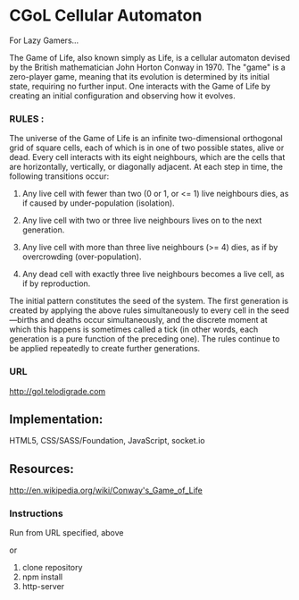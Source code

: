 # CGoL Cellular Automaton

For Lazy Gamers...

The Game of Life, also known simply as Life, is a cellular automaton devised by the British mathematician John Horton Conway in 1970.
The "game" is a zero-player game, meaning that its evolution is determined by its initial state, requiring no further input. One interacts with the Game of Life by creating an initial configuration and observing how it evolves.

### RULES :
The universe of the Game of Life is an infinite two-dimensional orthogonal grid of square cells, each of which is in one of two possible states, alive or dead. Every cell interacts with its eight neighbours, which are the cells that are horizontally, vertically, or diagonally adjacent. At each step in time, the following transitions occur:

1) Any live cell with fewer than two (0 or 1, or <= 1) live neighbours dies, as if caused by under-population (isolation).

2) Any live cell with two or three live neighbours lives on to the next generation.

3) Any live cell with more than three live neighbours (>= 4) dies, as if by overcrowding (over-population).

4) Any dead cell with exactly three live neighbours becomes a live cell, as if by reproduction.


The initial pattern constitutes the seed of the system. The first generation is created by applying the above rules simultaneously to every cell in the seed—births and deaths occur simultaneously, and the discrete moment at which this happens is sometimes called a tick (in other words, each generation is a pure function of the preceding one). The rules continue to be applied repeatedly to create further generations.

### URL
http://gol.telodigrade.com

## Implementation:
HTML5, CSS/SASS/Foundation, JavaScript, socket.io

## Resources:
http://en.wikipedia.org/wiki/Conway's_Game_of_Life

### Instructions

Run from URL specified, above

or

1. clone repository
2. npm install
3. http-server
